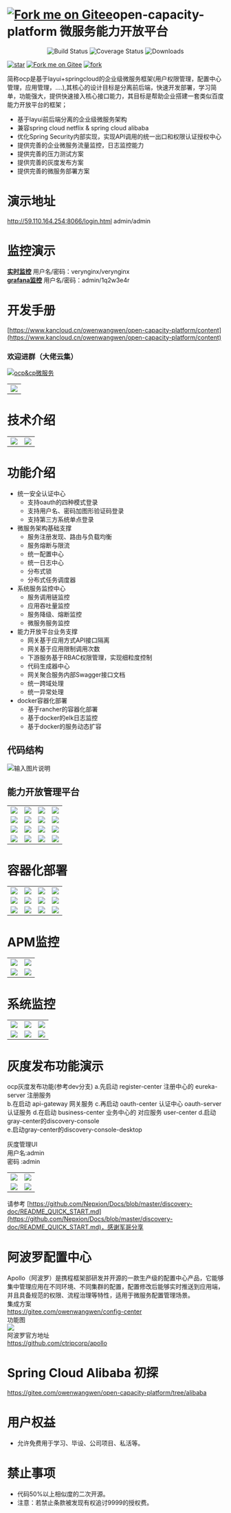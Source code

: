 # [![Fork me on Gitee](https://gitee.com/owenwangwen/open-capacity-platform/widgets/widget_5.svg)](https://gitee.com/owenwangwen/open-capacity-platform)open-capacity-platform 微服务能力开放平台 

<p align="center"> 
 <img src="https://img.shields.io/circleci/project/vuejs/vue/dev.svg" alt="Build Status">
  <img src="https://img.shields.io/badge/Spring%20Cloud-Finchley.SR2.RELEASE-blue.svg" alt="Coverage Status">
  <img src="https://img.shields.io/badge/Spring%20Boot-2.0.4.RELEASE-blue.svg" alt="Downloads">
</p>

[![star](https://gitee.com/owenwangwen/open-capacity-platform/badge/star.svg?theme=white)](https://gitee.com/owenwangwen/open-capacity-platform/stargazers)
[![Fork me on Gitee](https://gitee.com/owenwangwen/open-capacity-platform/widgets/widget_6.svg)](https://gitee.com/owenwangwen/open-capacity-platform)
[![fork](https://gitee.com/owenwangwen/open-capacity-platform/badge/fork.svg?theme=white)](https://gitee.com/owenwangwen/open-capacity-platform/members)



简称ocp是基于layui+springcloud的企业级微服务框架(用户权限管理，配置中心管理，应用管理，....),其核心的设计目标是分离前后端，快速开发部署，学习简单，功能强大，提供快速接入核心接口能力，其目标是帮助企业搭建一套类似百度能力开放平台的框架；  
- 基于layui前后端分离的企业级微服务架构  
- 兼容spring cloud netflix & spring cloud alibaba  
- 优化Spring Security内部实现，实现API调用的统一出口和权限认证授权中心  
- 提供完善的企业微服务流量监控，日志监控能力   
- 提供完善的压力测试方案  
- 提供完善的灰度发布方案  
- 提供完善的微服务部署方案  

    

# **演示地址** #
http://59.110.164.254:8066/login.html  admin/admin   


# **监控演示** #
<a target="_blank" href="http://106.13.3.200/verynginx/index.html">**实时监控**</a> 用户名/密码：verynginx/verynginx       
<a target="_blank" href="http://106.13.3.200:3000/#">**grafana监控**</a> 用户名/密码：admin/1q2w3e4r    

# 开发手册  
 [https://www.kancloud.cn/owenwangwen/open-capacity-platform/content](https://www.kancloud.cn/owenwangwen/open-capacity-platform/content)

### 欢迎进群（大佬云集）

<a target="_blank" href="//shang.qq.com/wpa/qunwpa?idkey=4eb3e891564dba87ff097d2ca403bf8c2ceb9244f198692feda5d0dd424b9457"><img border="0" src="//pub.idqqimg.com/wpa/images/group.png" alt="ocp&amp;cp微服务" title="ocp&amp;cp微服务"></a>  

<table>
	<tr>
            <td><img src=https://images.gitee.com/uploads/images/2019/0604/143151_36a5c07e_869801.png "屏幕截图.png" />
	</tr>
</table>

# 技术介绍
<table>
	<tr>
		<td><img src="https://images.gitee.com/uploads/images/2019/0523/091013_fffdcf8b_869801.png "屏幕截图.png"></td>
		<td><img src="https://images.gitee.com/uploads/images/2019/0531/151440_a763b84e_869801.png "屏幕截图.png"></td>
    </tr>
	
</table>

# **功能介绍** 
- 统一安全认证中心
	- 支持oauth的四种模式登录
	- 支持用户名、密码加图形验证码登录
	- 支持第三方系统单点登录
- 微服务架构基础支撑
	- 服务注册发现、路由与负载均衡
	- 服务熔断与限流
	- 统一配置中心
	- 统一日志中心
	- 分布式锁
	- 分布式任务调度器
- 系统服务监控中心
	- 服务调用链监控 
	- 应用吞吐量监控 
	- 服务降级、熔断监控
	- 微服务服务监控
- 能力开放平台业务支撑
	- 网关基于应用方式API接口隔离
	- 网关基于应用限制调用次数
	- 下游服务基于RBAC权限管理，实现细粒度控制
	- 代码生成器中心  
	- 网关聚合服务内部Swagger接口文档
	- 统一跨域处理
	- 统一异常处理
- docker容器化部署
	- 基于rancher的容器化部署
	- 基于docker的elk日志监控
	- 基于docker的服务动态扩容 
   
   
## 代码结构  
    
![输入图片说明](https://images.gitee.com/uploads/images/2019/1017/224252_368047c9_869801.png "屏幕截图.png")

## 能力开放管理平台   

<table>
	<tr>
        <td><img src=https://images.gitee.com/uploads/images/2019/0330/112405_4b826028_869801.png "屏幕截图.png"/></td>
        <td><img src=https://images.gitee.com/uploads/images/2019/0908/215719_7280e0a7_869801.png "屏幕截图.png"/></td>
        <td><img src=https://images.gitee.com/uploads/images/2019/0908/215805_ccc6f047_869801.png "屏幕截图.png"/></td>
        <td><img src=https://images.gitee.com/uploads/images/2019/0908/215849_3579d1f2_869801.png "屏幕截图.png"/></td>
    </tr>
    <tr>
        <td><img src=https://images.gitee.com/uploads/images/2019/0908/215938_54aac61f_869801.png "屏幕截图.png"/></td>
        <td><img src=https://images.gitee.com/uploads/images/2019/0908/220014_980f9120_869801.png "屏幕截图.png"/></td>
        <td><img src=https://images.gitee.com/uploads/images/2019/0908/220042_ecb2e2f9_869801.png "屏幕截图.png"/></td>
        <td><img src=https://images.gitee.com/uploads/images/2019/0908/220109_a46454f2_869801.png "屏幕截图.png"/></td>
    </tr>
    <tr>
        <td><img src=https://images.gitee.com/uploads/images/2019/0908/220255_2cca26da_869801.png "屏幕截图.png"/></td>
        <td><img src=https://images.gitee.com/uploads/images/2019/0908/220334_eb7e8ccc_869801.png "屏幕截图.png"/></td>
		<td><img src=https://images.gitee.com/uploads/images/2019/0908/220403_d8941a88_869801.png "屏幕截图.png" /></td>
        <td><img src=https://images.gitee.com/uploads/images/2019/0908/220448_3e4ec4f0_869801.png "屏幕截图.png"/></td>
    </tr>
	<tr>
		<td><img src=https://images.gitee.com/uploads/images/2019/0908/220535_058f4e5c_869801.png "屏幕截图.png"/></td>
		<td><img src=https://images.gitee.com/uploads/images/2019/0908/220908_e83f7a53_869801.png "屏幕截图.png"/></td>
		<td><img src="https://images.gitee.com/uploads/images/2019/0329/212515_6b74c76a_869801.png "屏幕截图.png"/></td>
        <td><img src=https://images.gitee.com/uploads/images/2019/0731/144404_6e9f86e3_869801.png "屏幕截图.png"/></td>
    </tr>
</table>

# 容器化部署     
<table>
	<tr>
        <td><img src="https://images.gitee.com/uploads/images/2019/0126/125453_6682dba8_1147840.png"/></td>
        <td><img src="https://images.gitee.com/uploads/images/2019/0126/125453_3831567a_1147840.png"/></td>
        <td><img src="https://images.gitee.com/uploads/images/2019/0126/125454_b04fbc0d_1147840.png"/></td>
        <td><img src="https://images.gitee.com/uploads/images/2019/0126/125454_1f9ce4e8_1147840.png"/></td>
    </tr>
	<tr>
        <td><img src="https://images.gitee.com/uploads/images/2019/0126/125454_272e0e79_1147840.png"/></td>
        <td><img src="https://images.gitee.com/uploads/images/2019/0126/125455_0f0278dd_1147840.png"/></td>
        <td><img src="https://images.gitee.com/uploads/images/2019/0126/125455_05a5b463_1147840.png"/></td>
        <td><img src="https://images.gitee.com/uploads/images/2019/0126/125455_4827ecff_1147840.png"/></td>
    </tr>
    <tr>
        <td><img src="https://images.gitee.com/uploads/images/2019/0126/125456_7cf25a83_1147840.png"/></td>
        <td><img src="https://images.gitee.com/uploads/images/2019/0126/125456_bbac1fb9_1147840.png"/></td>
        <td><img src="https://images.gitee.com/uploads/images/2019/0126/125456_5c697b5f_1147840.png"/></td>
        <td><img src="https://images.gitee.com/uploads/images/2019/0126/125457_397161e8_1147840.png"/></td>
    </tr>
</table>
 
#  APM监控
<table>
	<tr>
        <td><img src="https://images.gitee.com/uploads/images/2019/0330/105610_52def254_869801.png "屏幕截图.png"/></td>
        <td><img src="https://images.gitee.com/uploads/images/2019/0330/105638_5c7ab9ac_869801.png "屏幕截图.png"/></td>
    </tr>
	<tr>
        <td><img src="https://images.gitee.com/uploads/images/2019/0330/105713_c9c94365_869801.png "屏幕截图.png"/></td>
        <td><img src="https://images.gitee.com/uploads/images/2019/0330/105736_ac478159_869801.png "屏幕截图.png"/></td>
    </tr>
     
</table>

# 系统监控 #
<table>
	<tr>
		<td><img src="https://images.gitee.com/uploads/images/2019/0523/085501_ee047496_869801.png "屏幕截图.png""/></td>
        <td><img src="https://images.gitee.com/uploads/images/2019/0401/230332_f777ea8d_869801.png "屏幕截图.png"/></td>
        <td><img src="https://images.gitee.com/uploads/images/2019/0401/230430_3eb6b5e0_869801.png "屏幕截图.png"/></td>
    </tr>
	<tr>
		<td><img src="https://images.gitee.com/uploads/images/2019/0722/164150_6c0ce093_869801.png "屏幕截图.png"/></td>
		<td><img src="https://images.gitee.com/uploads/images/2019/0722/163241_9b29852f_869801.png "屏幕截图.png""/></td>
        <td><img src="https://images.gitee.com/uploads/images/2019/0722/163356_08ec244d_869801.png "屏幕截图.png"/></td>
    </tr>
</table>

#  灰度发布功能演示   
 
ocp灰度发布功能(参考dev分支) 
a.先启动 register-center 注册中心的 eureka-server 注册服务  
b.在启动 api-gateway 网关服务 
c.再启动 oauth-center 认证中心 oauth-server 认证服务 
d.在启动 business-center 业务中心的 对应服务 user-center 
d.启动gray-center的discovery-console  
e.启动gray-center的discovery-console-desktop    
 
灰度管理UI  
用户名:admin      
密码  :admin  

<table>
	<tr>
        <td><img src="https://images.gitee.com/uploads/images/2019/0126/125451_c3b6224d_1147840.png"/></td>
        <td><img src="https://images.gitee.com/uploads/images/2019/0126/125450_b42073c5_1147840.png"/></td>
    </tr>
	<tr>
        <td><img src="https://images.gitee.com/uploads/images/2019/0126/125450_66e3a8db_1147840.png"/></td>
        <td><img src="https://images.gitee.com/uploads/images/2019/0126/125451_28b1bc41_1147840.png"/></td>
    </tr>
     
</table>

请参考
[https://github.com/Nepxion/Docs/blob/master/discovery-doc/README_QUICK_START.md](https://github.com/Nepxion/Docs/blob/master/discovery-doc/README_QUICK_START.md)，感谢军哥分享  

# 阿波罗配置中心
Apollo（阿波罗）是携程框架部研发并开源的一款生产级的配置中心产品，它能够集中管理应用在不同环境、不同集群的配置，配置修改后能够实时推送到应用端，并且具备规范的权限、流程治理等特性，适用于微服务配置管理场景。  
集成方案  
https://gitee.com/owenwangwen/config-center  
功能图  
![](https://images.gitee.com/uploads/images/2019/0525/185527_3e2e61a9_1441068.jpeg)   
阿波罗官方地址   
https://github.com/ctripcorp/apollo  

# Spring Cloud Alibaba 初探
https://gitee.com/owenwangwen/open-capacity-platform/tree/alibaba

# 用户权益 #
- 允许免费用于学习、毕设、公司项目、私活等。

# 禁止事项 #
- 代码50%以上相似度的二次开源。
- 注意：若禁止条款被发现有权追讨9999的授权费。



